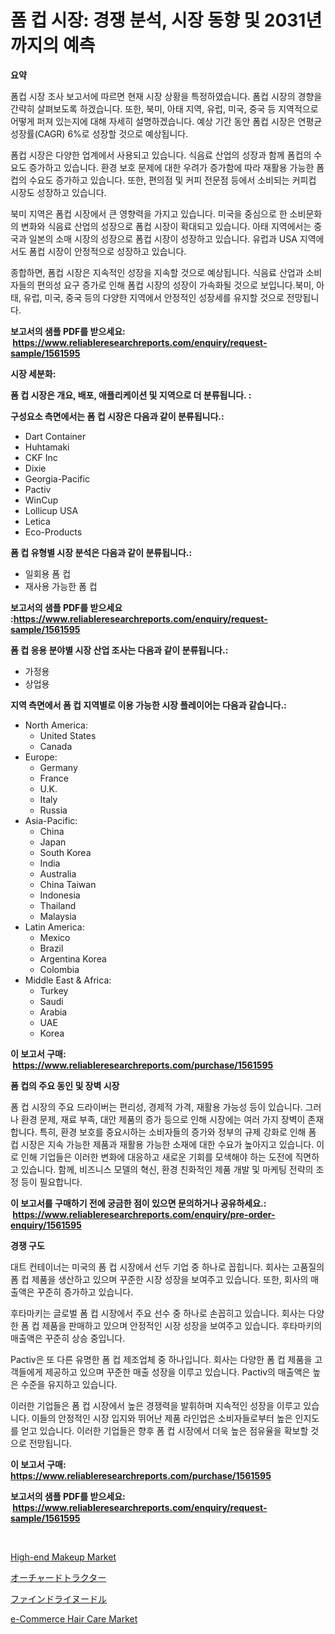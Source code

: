 <p><h1>폼 컵 시장: 경쟁 분석, 시장 동향 및 2031년까지의 예측</h1></p><p><strong>요약</strong></p>
<p><p>폼컵 시장 조사 보고서에 따르면 현재 시장 상황을 특정하였습니다. 폼컵 시장의 경향을 간략히 살펴보도록 하겠습니다. 또한, 북미, 아태 지역, 유럽, 미국, 중국 등 지역적으로 어떻게 퍼져 있는지에 대해 자세히 설명하겠습니다. 예상 기간 동안 폼컵 시장은 연평균 성장률(CAGR) 6%로 성장할 것으로 예상됩니다.</p><p>폼컵 시장은 다양한 업계에서 사용되고 있습니다. 식음료 산업의 성장과 함께 폼컵의 수요도 증가하고 있습니다. 환경 보호 문제에 대한 우려가 증가함에 따라 재활용 가능한 폼컵의 수요도 증가하고 있습니다. 또한, 편의점 및 커피 전문점 등에서 소비되는 커피컵 시장도 성장하고 있습니다.</p><p>북미 지역은 폼컵 시장에서 큰 영향력을 가지고 있습니다. 미국을 중심으로 한 소비문화의 변화와 식음료 산업의 성장으로 폼컵 시장이 확대되고 있습니다. 아태 지역에서는 중국과 일본의 소매 시장의 성장으로 폼컵 시장이 성장하고 있습니다. 유럽과 USA 지역에서도 폼컵 시장이 안정적으로 성장하고 있습니다.</p><p>종합하면, 폼컵 시장은 지속적인 성장을 지속할 것으로 예상됩니다. 식음료 산업과 소비자들의 편의성 요구 증가로 인해 폼컵 시장의 성장이 가속화될 것으로 보입니다.북미, 아태, 유럽, 미국, 중국 등의 다양한 지역에서 안정적인 성장세를 유지할 것으로 전망됩니다.</p></p>
<p><strong>보고서의 샘플 PDF를 받으세요: &nbsp;<a href="https://www.reliableresearchreports.com/enquiry/request-sample/1561595">https://www.reliableresearchreports.com/enquiry/request-sample/1561595</a></strong></p>
<p><strong>시장 세분화:</strong></p>
<p><strong> 폼 컵 시장은 개요, 배포, 애플리케이션 및 지역으로 더 분류됩니다. :</strong></p>
<p><strong>구성요소 측면에서는 폼 컵 시장은 다음과 같이 분류됩니다.:</strong></p>
<p><ul><li>Dart Container</li><li>Huhtamaki</li><li>CKF Inc</li><li>Dixie</li><li>Georgia-Pacific</li><li>Pactiv</li><li>WinCup</li><li>Lollicup USA</li><li>Letica</li><li>Eco-Products</li></ul></p>
<p><strong> 폼 컵 유형별 시장 분석은 다음과 같이 분류됩니다.:</strong></p>
<p><ul><li>일회용 폼 컵</li><li>재사용 가능한 폼 컵</li></ul></p>
<p><strong>보고서의 샘플 PDF를 받으세요 :<a href="https://www.reliableresearchreports.com/enquiry/request-sample/1561595">https://www.reliableresearchreports.com/enquiry/request-sample/1561595</a></strong></p>
<p><strong> 폼 컵 응용 분야별 시장 산업 조사는 다음과 같이 분류됩니다.:</strong></p>
<p><ul><li>가정용</li><li>상업용</li></ul></p>
<p><strong>지역 측면에서 폼 컵 지역별로 이용 가능한 시장 플레이어는 다음과 같습니다.:</strong></p>
<p><ul>
    <li>
        North America:
        <ul>
            <li>United States</li>
            <li>Canada</li>
        </ul>
    </li>
    <li>
        Europe:
        <ul>
            <li>Germany</li>
            <li>France</li>
            <li>U.K.</li>
            <li>Italy</li>
            <li>Russia</li>
        </ul>
    </li>
    <li>
        Asia-Pacific:
        <ul>
            <li>China</li>
            <li>Japan</li>
            <li>South Korea</li>
            <li>India</li>
            <li>Australia</li>
            <li>China Taiwan</li>
            <li>Indonesia</li>
            <li>Thailand</li>
            <li>Malaysia</li>
        </ul>
    </li>
    <li>
        Latin America:
        <ul>
            <li>Mexico</li>
            <li>Brazil</li>
            <li>Argentina Korea</li>
            <li>Colombia</li>
        </ul>
    </li>
    <li>
        Middle East & Africa:
        <ul>
            <li>Turkey</li>
            <li>Saudi</li>
            <li>Arabia</li>
            <li>UAE</li>
            <li>Korea</li>
        </ul>
    </li>
    </ul></p>
<p><strong>이 보고서 구매: &nbsp;<a href="https://www.reliableresearchreports.com/purchase/1561595">https://www.reliableresearchreports.com/purchase/1561595</a></strong></p>
<p><strong>폼 컵의 주요 동인 및 장벽 시장</strong></p>
<p><p>폼 컵 시장의 주요 드라이버는 편리성, 경제적 가격, 재활용 가능성 등이 있습니다. 그러나 환경 문제, 재료 부족, 대안 제품의 증가 등으로 인해 시장에는 여러 가지 장벽이 존재합니다. 특히, 환경 보호를 중요시하는 소비자들의 증가와 정부의 규제 강화로 인해 폼 컵 시장은 지속 가능한 제품과 재활용 가능한 소재에 대한 수요가 높아지고 있습니다. 이로 인해 기업들은 이러한 변화에 대응하고 새로운 기회를 모색해야 하는 도전에 직면하고 있습니다. 함께, 비즈니스 모델의 혁신, 환경 친화적인 제품 개발 및 마케팅 전략의 조정 등이 필요합니다.</p></p>
<p><strong>이 보고서를 구매하기 전에 궁금한 점이 있으면 문의하거나 공유하세요.: &nbsp;<a href="https://www.reliableresearchreports.com/enquiry/pre-order-enquiry/1561595">https://www.reliableresearchreports.com/enquiry/pre-order-enquiry/1561595</a></strong></p>
<p><strong>경쟁 구도</strong></p>
<p><p>대트 컨테이너는 미국의 폼 컵 시장에서 선두 기업 중 하나로 꼽힙니다. 회사는 고품질의 폼 컵 제품을 생산하고 있으며 꾸준한 시장 성장을 보여주고 있습니다. 또한, 회사의 매출액은 꾸준히 증가하고 있습니다.</p><p>후타마키는 글로벌 폼 컵 시장에서 주요 선수 중 하나로 손꼽히고 있습니다. 회사는 다양한 폼 컵 제품을 판매하고 있으며 안정적인 시장 성장을 보여주고 있습니다. 후타마키의 매출액은 꾸준히 상승 중입니다.</p><p>Pactiv은 또 다른 유명한 폼 컵 제조업체 중 하나입니다. 회사는 다양한 폼 컵 제품을 고객들에게 제공하고 있으며 꾸준한 매출 성장을 이루고 있습니다. Pactiv의 매출액은 높은 수준을 유지하고 있습니다.</p><p>이러한 기업들은 폼 컵 시장에서 높은 경쟁력을 발휘하며 지속적인 성장을 이루고 있습니다. 이들의 안정적인 시장 입지와 뛰어난 제품 라인업은 소비자들로부터 높은 인지도를 얻고 있습니다. 이러한 기업들은 향후 폼 컵 시장에서 더욱 높은 점유율을 확보할 것으로 전망됩니다.</p></p>
<p><strong>이 보고서 구매: &nbsp; <a href="https://www.reliableresearchreports.com/purchase/1561595">https://www.reliableresearchreports.com/purchase/1561595</a></strong></p>
<p><strong>보고서의 샘플 PDF를 받으세요: &nbsp;<a href="https://www.reliableresearchreports.com/enquiry/request-sample/1561595">https://www.reliableresearchreports.com/enquiry/request-sample/1561595</a></strong><strong></strong></p>
<p>&nbsp;</p>
<p><p><a href="https://github.com/redneck06/Market-Research-Report-List-2/blob/main/high-end-makeup-market.md">High-end Makeup Market</a></p><p><a href="https://medium.com/@johneahan44556754/%E3%82%AA%E3%83%BC%E3%83%81%E3%83%A3%E3%83%BC%E3%83%89%E3%83%88%E3%83%A9%E3%82%AF%E3%82%BF%E3%83%BC%E5%B8%82%E5%A0%B4-%E5%B8%82%E5%A0%B4cagr-%E5%B8%82%E5%A0%B4%E3%83%88%E3%83%AC%E3%83%B3%E3%83%89-%E6%88%90%E9%95%B7%E6%88%A6%E7%95%A5%E3%81%AB%E9%96%A2%E3%81%99%E3%82%8B%E6%83%85%E5%A0%B1-41fb1f8b9046">オーチャードトラクター</a></p><p><a href="https://medium.com/@annchovey2023/%E7%B4%B0%E3%81%8B%E3%81%84%E4%B9%BE%E9%BA%BA%E5%B8%82%E5%A0%B4-%E5%B8%82%E5%A0%B4%E3%82%B7%E3%82%A7%E3%82%A2-%E5%B8%82%E5%A0%B4%E3%83%88%E3%83%AC%E3%83%B3%E3%83%89-%E5%B0%86%E6%9D%A5%E3%81%AE%E6%88%90%E9%95%B7%E3%82%92%E6%8E%A2%E3%82%8B-adcdbf2ebf46">ファインドライヌードル</a></p><p><a href="https://github.com/nicoletavirag/Market-Research-Report-List-2/blob/main/e-commerce-hair-care-market.md">e-Commerce Hair Care Market</a></p></p>